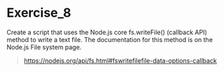# Exercise_8

Create a script that uses the Node.js core fs.writeFile() (callback API) method to write a text file. The documentation for this method is on the Node.js File system page.

> https://nodejs.org/api/fs.html#fswritefilefile-data-options-callback